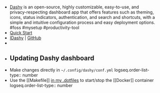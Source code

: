 - [Dashy](https://dashy.to/) is an open-source, highly customizable, easy-to-use, and privacy-respecting dashboard app that offers features such as theming, icons, status indicators, authentication, and search and shortcuts, with a simple and intuitive configuration process and easy deployment options. #foss #mysetup #productivity-tool
- [Quick Start](https://dashy.to/docs/quick-start/)
- [IDashy](https://idashy.vercel.app/) | [GitHub](https://github.com/astr0n0mer/dashy)
-
- ## Updating Dashy dashboard
- Make changes directly in `~/.config/dashy/conf.yml`
  logseq.order-list-type:: number
- Use the [[Makefile]] [in my .dotfiles](https://github.com/astr0n0mer/.dotfiles/blob/main/.config/dashy/Makefile) to start/stop the [[Docker]] container
  logseq.order-list-type:: number